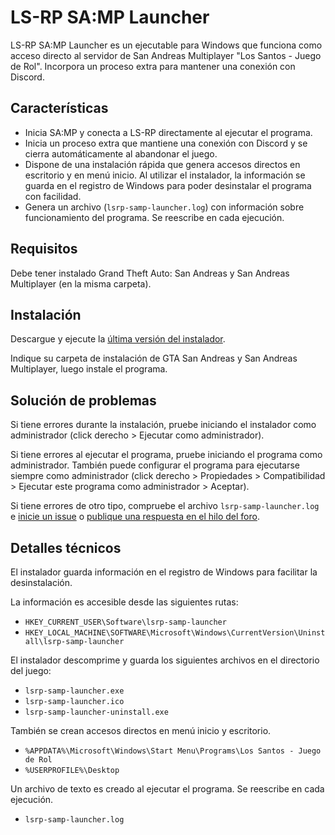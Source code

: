 # LS-RP SA:MP Launcher

LS-RP SA:MP Launcher es un ejecutable para Windows que funciona como acceso directo al servidor de San Andreas Multiplayer "Los Santos - Juego de Rol". Incorpora un proceso extra para mantener una conexión con Discord.

## Características
- Inicia SA:MP y conecta a LS-RP directamente al ejecutar el programa.
- Inicia un proceso extra que mantiene una conexión con Discord y se cierra automáticamente al abandonar el juego.
- Dispone de una instalación rápida que genera accesos directos en escritorio y en menú inicio. Al utilizar el instalador, la información se guarda en el registro de Windows para poder desinstalar el programa con facilidad.
- Genera un archivo (`lsrp-samp-launcher.log`) con información sobre funcionamiento del programa. Se reescribe en cada ejecución.

## Requisitos

Debe tener instalado Grand Theft Auto: San Andreas y San Andreas Multiplayer (en la misma carpeta).

## Instalación

Descargue y ejecute la [última versión del instalador](https://github.com/Autorojo/lsrp-samp-launcher/releases/latest).

Indique su carpeta de instalación de GTA San Andreas y San Andreas Multiplayer, luego instale el programa.

## Solución de problemas

Si tiene errores durante la instalación, pruebe iniciando el instalador como administrador (click derecho > Ejecutar como administrador).

Si tiene errores al ejecutar el programa, pruebe iniciando el programa como administrador. También puede configurar el programa para ejecutarse siempre como administrador (click derecho > Propiedades > Compatibilidad > Ejecutar este programa como administrador > Aceptar).

Si tiene errores de otro tipo, compruebe el archivo `lsrp-samp-launcher.log` e [inicie un issue](https://github.com/Autorojo/lsrp-samp-launcher/issues) o [publique una respuesta en el hilo del foro](https://samp.ls-rp.es/newreply.php?p=3809386&noquote=1).

## Detalles técnicos

El instalador guarda información en el registro de Windows para facilitar la desinstalación.

La información es accesible desde las siguientes rutas:

- `HKEY_CURRENT_USER\Software\lsrp-samp-launcher`
- `HKEY_LOCAL_MACHINE\SOFTWARE\Microsoft\Windows\CurrentVersion\Uninstall\lsrp-samp-launcher`

El instalador descomprime y guarda los siguientes archivos en el directorio del juego:

- `lsrp-samp-launcher.exe`
- `lsrp-samp-launcher.ico`
- `lsrp-samp-launcher-uninstall.exe`

También se crean accesos directos en menú inicio y escritorio.

- `%APPDATA%\Microsoft\Windows\Start Menu\Programs\Los Santos - Juego de Rol`
- `%USERPROFILE%\Desktop`

Un archivo de texto es creado al ejecutar el programa. Se reescribe en cada ejecución.

- `lsrp-samp-launcher.log`

